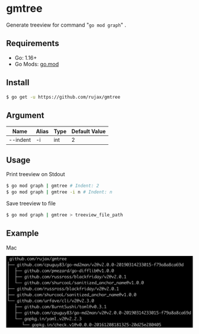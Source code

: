 # gmtree

Generate treeview for command "`go mod graph`" .

## Requirements

* Go: 1.16+
* Go Mods: [go.mod](go.mod)

## Install

```bash
$ go get -u https://github.com/rujax/gmtree
```

## Argument

| Name | Alias | Type | Default Value |
| --- | --- | --- | --- |
| --indent | -i | int | 2 |

## Usage

Print treeview on Stdout

```bash
$ go mod graph | gmtree # Indent: 2
$ go mod graph | gmtree -i n # Indent: n
```

Save treeview to file

```bash
$ go mod graph | gmtree > treeview_file_path
```

## Example

Mac

![example_mac.png](example_mac.png)
